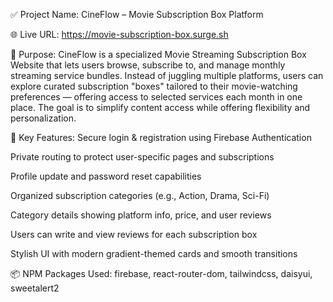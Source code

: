 ✅ Project Name:
CineFlow – Movie Subscription Box Platform

🌐 Live URL:
https://movie-subscription-box.surge.sh

🎯 Purpose:
CineFlow is a specialized Movie Streaming Subscription Box Website that lets users browse, subscribe to, and manage monthly streaming service bundles. Instead of juggling multiple platforms, users can explore curated subscription "boxes" tailored to their movie-watching preferences — offering access to selected services each month in one place. The goal is to simplify content access while offering flexibility and personalization.

🚀 Key Features:
Secure login & registration using Firebase Authentication

Private routing to protect user-specific pages and subscriptions

Profile update and password reset capabilities

Organized subscription categories (e.g., Action, Drama, Sci-Fi)

Category details showing platform info, price, and user reviews

Users can write and view reviews for each subscription box

Stylish UI with modern gradient-themed cards and smooth transitions

📦 NPM Packages Used:
firebase, react-router-dom, tailwindcss, daisyui, sweetalert2